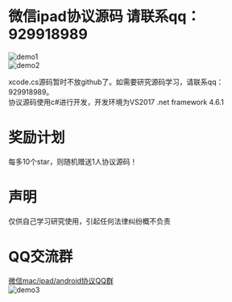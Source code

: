 # 微信ipad协议源码 请联系qq：929918989
![demo1](https://github.com/weixinbao/WeChatXY/blob/master/png1.png) <br/>
![demo2](https://github.com/weixinbao/WeChatXY/blob/master/png2.png) <br/>

xcode.cs源码暂时不放github了。如需要研究源码学习，请联系qq：929918989。<br/>
协议源码使用c#进行开发，开发环境为VS2017 .net framework 4.6.1 <br/>
# 奖励计划
每多10个star，则随机赠送1人协议源码！
# 声明
仅供自己学习研究使用，引起任何法律纠纷概不负责
# QQ交流群
<a target="_blank" href="//shang.qq.com/wpa/qunwpa?idkey=c8ba88cf98ceff400b56732220c3b60fdf714b2f79852c854a3d11644b6a10a0">微信mac/ipad/android协议QQ群</a><br/>
![demo3](https://github.com/weixinbao/WeChatXY/blob/master/QQ.png) <br/>

